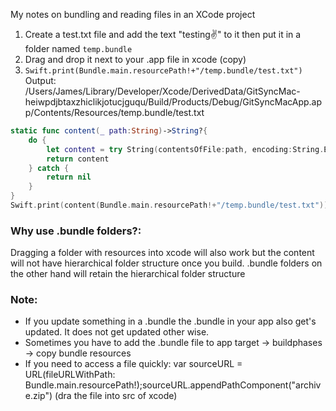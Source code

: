 My notes on bundling and reading files in an XCode project<!--more-->

1. Create a test.txt file and add the text "testing✌️" to it then put it in a folder named `temp.bundle`
2. Drag and drop it next to your .app file in xcode (copy)
3. `Swift.print(Bundle.main.resourcePath!+"/temp.bundle/test.txt")` Output: /Users/James/Library/Developer/Xcode/DerivedData/GitSyncMac-heiwpdjbtaxzhiclikjotucjguqu/Build/Products/Debug/GitSyncMacApp.app/Contents/Resources/temp.bundle/test.txt


```swift
static func content(_ path:String)->String?{
    do {
        let content = try String(contentsOfFile:path, encoding:String.Encoding.utf8) as String//encoding: NSUTF8StringEncoding
        return content
    } catch {
        return nil
    }
}
Swift.print(content(Bundle.main.resourcePath!+"/temp.bundle/test.txt"))//Output: testing✌️
```

### Why use .bundle folders?:
Dragging a folder with resources into xcode will also work but the content will not have hierarchical folder structure once you build. .bundle folders on the other hand will retain the hierarchical folder structure 	

### Note:
- If you update something in a .bundle the .bundle in your app also get's updated. It does not get updated other wise.
- Sometimes you have to add the .bundle file to app target -> buildphases -> copy bundle resources
- If you need to access a file quickly: var sourceURL = URL(fileURLWithPath: Bundle.main.resourcePath!);sourceURL.appendPathComponent("archive.zip") (dra the file into src of xcode)
